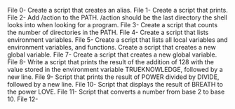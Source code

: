 File 0- Create a script that creates an alias.
File 1- Create a script that prints.
File 2- Add /action to the PATH. /action should be the last directory the shell looks into when looking for a program.
File 3- Create a script that counts the number of directories in the PATH.
File 4- Create a script that lists environment variables.
File 5- Create a script that lists all local variables and environment variables, and functions.
Create a script that creates a new global variable.
File 7- Create a script that creates a new global variable.
File 8- Write a script that prints the result of the addition of 128 with the value stored in the environment variable TRUEKNOWLEDGE, followed by a new line.
File 9- Script that prints the result of POWER divided by DIVIDE, followed by a new line.
File 10- Script that displays the result of BREATH to the power LOVE.
File 11- Script that converts a number from base 2 to base 10.
File 12- 



 





